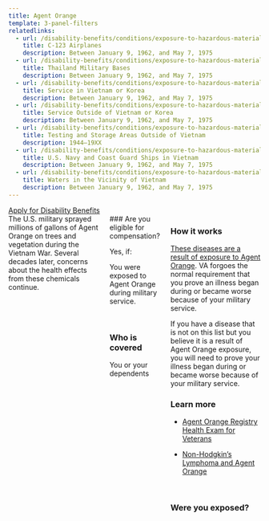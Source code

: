 ```yaml
---
title: Agent Orange
template: 3-panel-filters
relatedlinks:
  - url: /disability-benefits/conditions/exposure-to-hazardous-materials/agent-orange/c-123/
    title: C-123 Airplanes
    description: Between January 9, 1962, and May 7, 1975
  - url: /disability-benefits/conditions/exposure-to-hazardous-materials/agent-orange/thailand-military-bases/
    title: Thailand Military Bases
    description: Between January 9, 1962, and May 7, 1975
  - url: /disability-benefits/conditions/exposure-to-hazardous-materials/agent-orange/service-inside/
    title: Service in Vietnam or Korea
    description: Between January 9, 1962, and May 7, 1975
  - url: /disability-benefits/conditions/exposure-to-hazardous-materials/agent-orange/service-outside/
    title: Service Outside of Vietnam or Korea
    description: Between January 9, 1962, and May 7, 1975
  - url: /disability-benefits/conditions/exposure-to-hazardous-materials/agent-orange/test-storage/
    title: Testing and Storage Areas Outside of Vietnam
    description: 1944–19XX
  - url: /disability-benefits/conditions/exposure-to-hazardous-materials/agent-orange/navy-coast-guard/
    title: U.S. Navy and Coast Guard Ships in Vietnam
    description: Between January 9, 1962, and May 7, 1975
  - url: /disability-benefits/conditions/exposure-to-hazardous-materials/agent-orange/water-vietnam
    title: Waters in the Vicinity of Vietnam
    description: Between January 9, 1962, and May 7, 1975
---
```


<div class="main" role="main" markdown="0">

<div class="va-action-bar--header">
  <div class="row">
    <div class="small-12 columns">
      <a class="usa-button-primary va-button-primary" href="/disability-benefits/apply-for-benefits/">Apply for Disability Benefits</a>
    </div>
  </div>
</div>

<div class="section one" markdown="0">
<div class="primary" markdown="0">
<div class="row" markdown="0">
<div class="small-12 columns usa-content">

<div markdown="1">
The U.S. military sprayed millions of gallons of Agent Orange on trees and vegetation during the Vietnam War. Several decades later, concerns about the health effects from these chemicals continue.
</div>

<div class="call-out" markdown="1">
### Are you eligible for compensation?

Yes, if:

You were exposed to Agent Orange during military service.

<br>

### Who is covered

You or your dependents
</div>
<div markdown="1">

### How it works

[These diseases are a result of exposure to Agent Orange](/disability-benefits/conditions/exposure-to-hazardous-materials/agent-orange/diseases/). VA forgoes the normal requirement that you prove an illness began during or became worse because of your military service.

If you have a disease that is not on this list but you believe it is a result of Agent Orange exposure, you will need to prove your illness began during or became worse because of your military service.

### Learn more

- [Agent Orange Registry Health Exam for Veterans](/disability-benefits/conditions/exposure-to-hazardous-materials/agent-orange/registry-health-exam/)

- [Non-Hodgkin’s Lymphoma and Agent Orange](/disability-benefits/conditions/exposure-to-hazardous-materials/agent-orange/non-hodgkins/)

<br>

### Were you exposed?


</div>
</div>
</div>

</div>

</div>